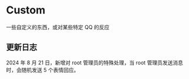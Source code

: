 # Custom

一些自定义的东西，或对某些特定 QQ 的反应

## 更新日志

2024 年 8 月 21 日，新增对 root 管理员的特殊处理，当 root 管理员发送消息时，会随机发送 5 个表情回应。
